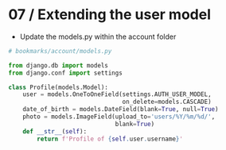07 / Extending the user model
========================================================


* Update the models.py within the account folder
```python
# bookmarks/account/models.py

from django.db import models
from django.conf import settings

class Profile(models.Model):
    user = models.OneToOneField(settings.AUTH_USER_MODEL,
                                on_delete=models.CASCADE)
    date_of_birth = models.DateField(blank=True, null=True)
    photo = models.ImageField(upload_to='users/%Y/%m/%d/',
                              blank=True)
    def __str__(self):
        return f'Profile of {self.user.username}'

```

